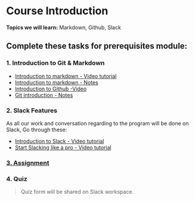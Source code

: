# Course Introduction

**Topics we will learn:** Markdown, Github, Slack



## Complete these tasks for prerequisites module:


### 1. Introduction to Git & Markdown
  * <a href="https://youtu.be/cb4oDYgh51g" target="_blank">Introduction to markdown - Video tutorial<a>
  * <a href="https://github.com/DevIncept/Prerequisite-Module/blob/master/Markdown.md" target="_blank">Introduction to markdown - Notes<a>
  * <a href="https://www.youtube.com/watch?v=MmN0k7bS-_o" target="_blank">Introduction to  Github -Video</a>
  * <a href="git.md">Git introduction - Notes</a>

### 2. Slack Features
 
 As all our work and conversation regarding to the program will be done on Slack, Go through these:
 
   * <a href="https://youtu.be/exAA46RWbmw" target="_blank">Introduction to Slack - Video tutorial<a>
   * <a href="https://youtu.be/G1H5TJNe3yU" target="_blank">Start Slacking like a pro - Video tutorial<a>

### [3. Assignment](Assignment.md)

### 4. Quiz 

> Quiz form will be shared on Slack workspace.

